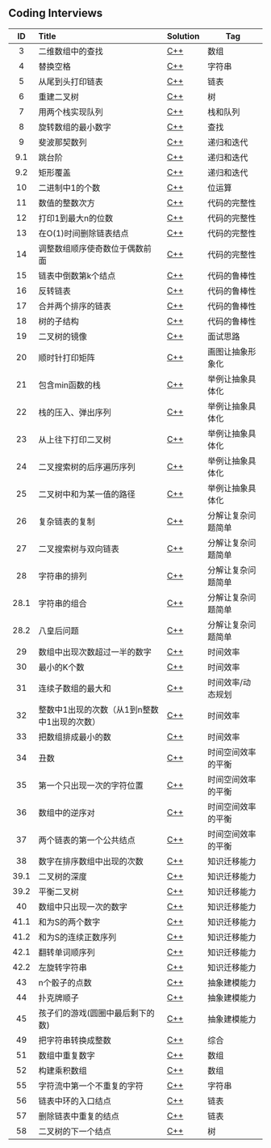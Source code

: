 ## Coding Interviews

| ID | Title | Solution  | Tag |
|:---:|:---|---|---|
|3|二维数组中的查找|[C++](./Solution/03/find.cpp)|数组|
|4|替换空格|[C++](./Solution/04/replaceSpace.cpp)|字符串|
|5|从尾到头打印链表|[C++](./Solution/05/printListFromTailToHead.cpp)|链表|
|6|重建二叉树|[C++](./Solution/06/reConstructBinaryTree.cpp)|树|
|7|用两个栈实现队列|[C++](./Solution/07/queueWithTwoStacks.cpp)|栈和队列|
|8|旋转数组的最小数字|[C++](./Solution/08/minNumberInRotateArray.cpp)| 查找|
|9|斐波那契数列|[C++](./Solution/09/Fibonacci.cpp)|递归和迭代|
|9.1|跳台阶|[C++](./Solution/09/jumpFloor.cpp)|递归和迭代|
|9.2|矩形覆盖|[C++](./Solution/09/rectCover.cpp)|递归和迭代|
|10|二进制中1的个数|[C++](./Solution/10/numberOf1.cpp)|位运算|
|11|数值的整数次方|[C++](./Solution/11/power.cpp)|代码的完整性|
|12|打印1到最大n的位数|[C++](./Solution/12/print1ToMaxOfDigits.cpp)|代码的完整性|
|13|在O(1)时间删除链表结点|[C++](./Solution/13/deleteNode.cpp)|代码的完整性|
|14|调整数组顺序使奇数位于偶数前面|[C++](./Solution/14/reOrderArray.cpp)|代码的完整性|
|15|链表中倒数第k个结点|[C++](./Solution/15/findKthToTail.cpp)|代码的鲁棒性|
|16|反转链表|[C++](./Solution/16/reverseList.cpp)|代码的鲁棒性|
|17|合并两个排序的链表|[C++](./Solution/17/mergeList.cpp)|代码的鲁棒性|
|18|树的子结构|[C++](./Solution/18/hasSubtree.cpp)|代码的鲁棒性|
|19|二叉树的镜像|[C++](./Solution/19/mirror.cpp)|面试思路|
|20|顺时针打印矩阵|[C++](./Solution/20/printMatrix.cpp)|画图让抽象形象化|
|21|包含min函数的栈|[C++](./Solution/21/stackWithMin.cpp)|举例让抽象具体化|
|22|栈的压入、弹出序列|[C++](./Solution/22/isPopOrder.cpp)|举例让抽象具体化|
|23|从上往下打印二叉树|[C++](./Solution/23/printFromTopToBottom.cpp)|举例让抽象具体化|
|24|二叉搜索树的后序遍历序列|[C++](./Solution/24/verifySquenceOfBST.cpp)|举例让抽象具体化|
|25|二叉树中和为某一值的路径|[C++](./Solution/25/findPath.cpp)|举例让抽象具体化|
|26|复杂链表的复制|[C++](./Solution/26/clone.cpp)|分解让复杂问题简单|
|27|二叉搜索树与双向链表|[C++](./Solution/27/convert.cpp)|分解让复杂问题简单|
|28|字符串的排列|[C++](./Solution/28/permutation.cpp)|分解让复杂问题简单|
|28.1|字符串的组合|[C++](./Solution/28/combination.cpp)|分解让复杂问题简单|
|28.2|八皇后问题|[C++](./Solution/28/queueChess.cpp)|分解让复杂问题简单|
|29|数组中出现次数超过一半的数字|[C++](./Solution/29/moreThanHalfNum.cpp)|时间效率|
|30|最小的K个数|[C++](./Solution/30/getLeastNumbers.cpp)|时间效率|
|31|连续子数组的最大和|[C++](./Solution/31/greatestSumOfSubarrays.cpp)|时间效率/动态规划|[](http://)
|32|整数中1出现的次数（从1到n整数中1出现的次数）|[C++](./Solution/32/numberOf1Between1AndN.cpp)|时间效率|
|33|把数组排成最小的数|[C++](./Solution/33/printMinNumber.cpp)|时间效率|
|34|丑数|[C++](./Solution/34/getUglyNumber.cpp)|时间空间效率的平衡|
|35|第一个只出现一次的字符位置|[C++](./Solution/35/firstNotRepeatingChar.cpp)|时间空间效率的平衡|
|36|数组中的逆序对|[C++](./Solution/36/inversePairs.cpp)|时间空间效率的平衡|
|37|两个链表的第一个公共结点|[C++](./Solution/37/findFirstCommonNode.cpp)|时间空间效率的平衡|
|38|数字在排序数组中出现的次数|[C++](./Solution/38/getNumberOfK.cpp)|知识迁移能力|
|39.1|二叉树的深度|[C++](./Solution/39/treeDepth.cpp)|知识迁移能力|
|39.2|平衡二叉树|[C++](./Solution/39/isBalanced.cpp)|知识迁移能力|
|40|数组中只出现一次的数字|[C++](./Solution/40/findNumsAppearOnce.cpp)|知识迁移能力|
|41.1|和为S的两个数字|[C++](./Solution/41/findNumbersWithSum.cpp)|知识迁移能力|
|41.2|和为S的连续正数序列|[C++](./Solution/41/findContinuousSequence.cpp)|知识迁移能力|
|42.1|翻转单词顺序列|[C++](./Solution/42/reverseSentence.cpp)|知识迁移能力|
|42.2|左旋转字符串|[C++](./Solution/42/leftRotateString.cpp)|知识迁移能力|
|43|n个骰子的点数|[C++](./Solution/43/diceProbiluty.cpp)|抽象建模能力|
|44|扑克牌顺子|[C++](./Solution/44/IsContinuous.cpp)|抽象建模能力|
|45|孩子们的游戏(圆圈中最后剩下的数)|[C++](./Solution/45/lastRemaining.cpp)|抽象建模能力|
|49|把字符串转换成整数|[C++](./Solution/49/StrToInt.cpp)|综合|
|51|数组中重复数字|[C++](./Solution/51/duplicate.cpp)|数组|
|52|构建乘积数组|[C++](./Solution/52/multiply.cpp)|数组|
|55|字符流中第一个不重复的字符|[C++](./Solution/55/firstAppearingOnce.cpp)|字符串|
|56|链表中环的入口结点|[C++](./Solution/56/entryNodeOfLoop.cpp)|链表|
|57|删除链表中重复的结点|[C++](./Solution/57/deleteDuplication.cpp)|链表|
|58|二叉树的下一个结点|[C++](./Solution/58/getNext.cpp)|树|




